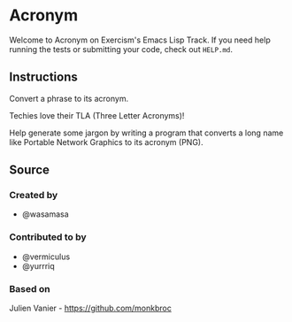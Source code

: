 # Acronym

Welcome to Acronym on Exercism's Emacs Lisp Track.
If you need help running the tests or submitting your code, check out `HELP.md`.

## Instructions

Convert a phrase to its acronym.

Techies love their TLA (Three Letter Acronyms)!

Help generate some jargon by writing a program that converts a long name
like Portable Network Graphics to its acronym (PNG).

## Source

### Created by

- @wasamasa

### Contributed to by

- @vermiculus
- @yurrriq

### Based on

Julien Vanier - https://github.com/monkbroc